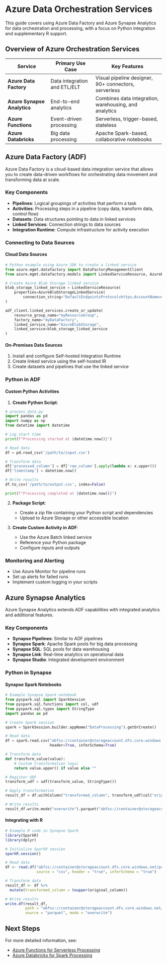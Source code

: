 # Azure Data Orchestration Services

This guide covers using Azure Data Factory and Azure Synapse Analytics for data orchestration and processing, with a focus on Python integration and supplementary R support.

## Overview of Azure Orchestration Services

| Service | Primary Use Case | Key Features |
|---------|-----------------|--------------|
| **Azure Data Factory** | Data integration and ETL/ELT | Visual pipeline designer, 90+ connectors, serverless |
| **Azure Synapse Analytics** | End-to-end analytics | Combines data integration, warehousing, and analytics |
| **Azure Functions** | Event-driven processing | Serverless, trigger-based, stateless |
| **Azure Databricks** | Big data processing | Apache Spark-based, collaborative notebooks |

## Azure Data Factory (ADF)

Azure Data Factory is a cloud-based data integration service that allows you to create data-driven workflows for orchestrating data movement and transforming data at scale.

### Key Components

- **Pipelines**: Logical groupings of activities that perform a task
- **Activities**: Processing steps in a pipeline (copy data, transform data, control flow)
- **Datasets**: Data structures pointing to data in linked services
- **Linked Services**: Connection strings to data sources
- **Integration Runtime**: Compute infrastructure for activity execution

### Connecting to Data Sources

#### Cloud Data Sources

```python
# Python example using Azure SDK to create a linked service
from azure.mgmt.datafactory import DataFactoryManagementClient
from azure.mgmt.datafactory.models import LinkedServiceResource, AzureBlobStorageLinkedService

# Create Azure Blob Storage linked service
blob_storage_linked_service = LinkedServiceResource(
    properties=AzureBlobStorageLinkedService(
        connection_string="DefaultEndpointsProtocol=https;AccountName=mystorageaccount;AccountKey=mykey;")
)

adf_client.linked_services.create_or_update(
    resource_group_name="myResourceGroup",
    factory_name="myDataFactory",
    linked_service_name="AzureBlobStorage",
    linked_service=blob_storage_linked_service
)
```

#### On-Premises Data Sources

1. Install and configure Self-hosted Integration Runtime
2. Create linked service using the self-hosted IR
3. Create datasets and pipelines that use the linked service

### Python in ADF

#### Custom Python Activities

1. **Create Python Script**:
```python
# process_data.py
import pandas as pd
import numpy as np
from datetime import datetime

# Log start time
print(f"Processing started at {datetime.now()}")

# Read data
df = pd.read_csv('/path/to/input.csv')

# Transform data
df['processed_column'] = df['raw_column'].apply(lambda x: x.upper())
df['timestamp'] = datetime.now()

# Write results
df.to_csv('/path/to/output.csv', index=False)

print(f"Processing completed at {datetime.now()}")
```

2. **Package Script**:
   - Create a zip file containing your Python script and dependencies
   - Upload to Azure Storage or other accessible location

3. **Create Custom Activity in ADF**:
   - Use the Azure Batch linked service
   - Reference your Python package
   - Configure inputs and outputs

### Monitoring and Alerting

- Use Azure Monitor for pipeline runs
- Set up alerts for failed runs
- Implement custom logging in your scripts

## Azure Synapse Analytics

Azure Synapse Analytics extends ADF capabilities with integrated analytics and additional features.

### Key Components

- **Synapse Pipelines**: Similar to ADF pipelines
- **Synapse Spark**: Apache Spark pools for big data processing
- **Synapse SQL**: SQL pools for data warehousing
- **Synapse Link**: Real-time analytics on operational data
- **Synapse Studio**: Integrated development environment

### Python in Synapse

#### Synapse Spark Notebooks

```python
# Example Synapse Spark notebook
from pyspark.sql import SparkSession
from pyspark.sql.functions import col, udf
from pyspark.sql.types import StringType
import pandas as pd

# Create Spark session
spark = SparkSession.builder.appName("DataProcessing").getOrCreate()

# Read data
df = spark.read.csv("abfss://container@storageaccount.dfs.core.windows.net/path/to/data.csv", 
                    header=True, inferSchema=True)

# Transform data
def transform_value(value):
    # Custom transformation logic
    return value.upper() if value else ""

# Register UDF
transform_udf = udf(transform_value, StringType())

# Apply transformation
result_df = df.withColumn("transformed_column", transform_udf(col("original_column")))

# Write results
result_df.write.mode("overwrite").parquet("abfss://container@storageaccount.dfs.core.windows.net/path/to/output/")
```

#### Integrating with R

```r
# Example R code in Synapse Spark
library(SparkR)
library(dplyr)

# Initialize SparkR session
sparkR.session()

# Read data
df <- read.df("abfss://container@storageaccount.dfs.core.windows.net/path/to/data.csv", 
              source = "csv", header = "true", inferSchema = "true")

# Transform data
result_df <- df %>%
  mutate(transformed_column = toupper(original_column))

# Write results
write.df(result_df, 
         path = "abfss://container@storageaccount.dfs.core.windows.net/path/to/output/",
         source = "parquet", mode = "overwrite")
```

## Next Steps

For more detailed information, see:
- [Azure Functions for Serverless Processing](azure-functions-wiki.md)
- [Azure Databricks for Spark Processing](azure-databricks-wiki.md)
